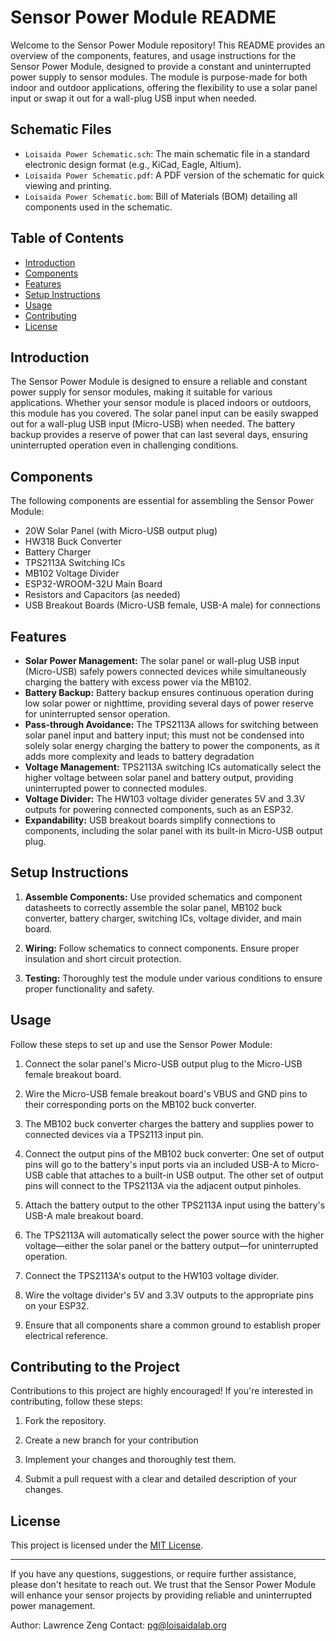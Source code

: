 # Sensor Power Module README

Welcome to the Sensor Power Module repository! This README provides an overview of the components, features, and usage instructions for the Sensor Power Module, designed to provide a constant and uninterrupted power supply to sensor modules. The module is purpose-made for both indoor and outdoor applications, offering the flexibility to use a solar panel input or swap it out for a wall-plug USB input when needed.

## Schematic Files

- `Loisaida Power Schematic.sch`: The main schematic file in a standard electronic design format (e.g., KiCad, Eagle, Altium).
- `Loisaida Power Schematic.pdf`: A PDF version of the schematic for quick viewing and printing.
- `Loisaida Power Schematic.bom`: Bill of Materials (BOM) detailing all components used in the schematic.

## Table of Contents
- [Introduction](#introduction)
- [Components](#components)
- [Features](#features)
- [Setup Instructions](#setup-instructions)
- [Usage](#usage)
- [Contributing](#contributing)
- [License](#license)

## Introduction

The Sensor Power Module is designed to ensure a reliable and constant power supply for sensor modules, making it suitable for various applications. Whether your sensor module is placed indoors or outdoors, this module has you covered. The solar panel input can be easily swapped out for a wall-plug USB input (Micro-USB) when needed. The battery backup provides a reserve of power that can last several days, ensuring uninterrupted operation even in challenging conditions.

## Components

The following components are essential for assembling the Sensor Power Module:

- 20W Solar Panel (with Micro-USB output plug)
- HW318 Buck Converter
- Battery Charger
- TPS2113A Switching ICs
- MB102 Voltage Divider
- ESP32-WROOM-32U Main Board
- Resistors and Capacitors (as needed)
- USB Breakout Boards (Micro-USB female, USB-A male) for connections

## Features

- **Solar Power Management:** The solar panel or wall-plug USB input (Micro-USB) safely powers connected devices while simultaneously charging the battery with excess power via the MB102.
- **Battery Backup:** Battery backup ensures continuous operation during low solar power or nighttime, providing several days of power reserve for uninterrupted sensor operation.
- **Pass-through Avoidance:** The TPS2113A allows for switching between solar panel input and battery input; this must not be condensed into solely solar energy charging the battery to power the components, as it adds more complexity and leads to battery degradation
- **Voltage Management:** TPS2113A switching ICs automatically select the higher voltage between solar panel and battery output, providing uninterrupted power to connected modules.
- **Voltage Divider:** The HW103 voltage divider generates 5V and 3.3V outputs for powering connected components, such as an ESP32.
- **Expandability:** USB breakout boards simplify connections to components, including the solar panel with its built-in Micro-USB output plug.


## Setup Instructions

1. **Assemble Components:** Use provided schematics and component datasheets to correctly assemble the solar panel, MB102 buck converter, battery charger, switching ICs, voltage divider, and main board.

2. **Wiring:** Follow schematics to connect components. Ensure proper insulation and short circuit protection.

3. **Testing:** Thoroughly test the module under various conditions to ensure proper functionality and safety.

## Usage

Follow these steps to set up and use the Sensor Power Module:

1. Connect the solar panel's Micro-USB output plug to the Micro-USB female breakout board.

2. Wire the Micro-USB female breakout board's VBUS and GND pins to their corresponding ports on the MB102 buck converter.

3. The MB102 buck converter charges the battery and supplies power to connected devices via a TPS2113 input pin.

4. Connect the output pins of the MB102 buck converter: One set of output pins will go to the battery's input ports via an included USB-A to Micro-USB cable that attaches to a built-in USB output. The other set of output pins will connect to the TPS2113A via the adjacent output pinholes.

5. Attach the battery output to the other TPS2113A input using the battery's USB-A male breakout board.

6. The TPS2113A will automatically select the power source with the higher voltage—either the solar panel or the battery output—for uninterrupted operation.

7. Connect the TPS2113A's output to the HW103 voltage divider.

8. Wire the voltage divider's 5V and 3.3V outputs to the appropriate pins on your ESP32.

9. Ensure that all components share a common ground to establish proper electrical reference.

## Contributing to the Project

Contributions to this project are highly encouraged! If you're interested in contributing, follow these steps:

1. Fork the repository.

2. Create a new branch for your contribution

3. Implement your changes and thoroughly test them.

4. Submit a pull request with a clear and detailed description of your changes.

## License

This project is licensed under the [MIT License](LICENSE).

---

If you have any questions, suggestions, or require further assistance, please don't hesitate to reach out. We trust that the Sensor Power Module will enhance your sensor projects by providing reliable and uninterrupted power management.

Author: Lawrence Zeng
Contact: pg@loisaidalab.org
